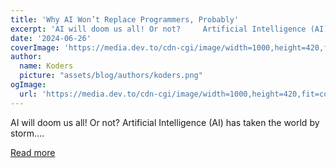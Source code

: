 ```yaml
---
title: 'Why AI Won’t Replace Programmers, Probably'
excerpt: 'AI will doom us all! Or not?     Artificial Intelligence (AI) has taken the world by storm....'
date: '2024-06-26'
coverImage: 'https://media.dev.to/cdn-cgi/image/width=1000,height=420,fit=cover,gravity=auto,format=auto/https%3A%2F%2Fdev-to-uploads.s3.amazonaws.com%2Fuploads%2Farticles%2Fwx3osradjwycwd0m2ksj.jpeg'
author:
  name: Koders
  picture: "assets/blog/authors/koders.png"
ogImage:
  url: 'https://media.dev.to/cdn-cgi/image/width=1000,height=420,fit=cover,gravity=auto,format=auto/https%3A%2F%2Fdev-to-uploads.s3.amazonaws.com%2Fuploads%2Farticles%2Fwx3osradjwycwd0m2ksj.jpeg'
---
```


AI will doom us all! Or not?     Artificial Intelligence (AI) has taken the world by storm....

[Read more](https://dev.to/salladshooter/why-ai-wont-replace-programmers-probably-bj7)
